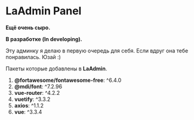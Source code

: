 # LaAdmin Panel

**Ещё очень сыро.**

**В разработке (In developing).**

Эту админку я делаю в первую очередь для себя. Если вдруг она тебе понравилась. Юзай :)

Пакеты которые добавлены в **LaAdmin**.

1. **@fortawesome/fontawesome-free**: ^6.4.0
2. **@mdi/font**: ^7.2.96
3. **vue-router**: ^4.2.2
4. **vuetify**: ^3.3.2
5. **axios**: ^1.1.2
6. **vue**: ^3.3.4
